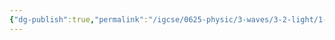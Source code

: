 ```yaml
---
{"dg-publish":true,"permalink":"/igcse/0625-physic/3-waves/3-2-light/1-reflection-of-light/","noteIcon":""}
---
```


